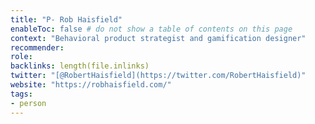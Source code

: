 ```yaml
---
title: "P- Rob Haisfield"
enableToc: false # do not show a table of contents on this page
context: "Behavioral product strategist and gamification designer"
recommender:
role:
backlinks: length(file.inlinks) 
twitter: "[@RobertHaisfield](https://twitter.com/RobertHaisfield)"
website: "https://robhaisfield.com/"
tags:
- person
---
```



